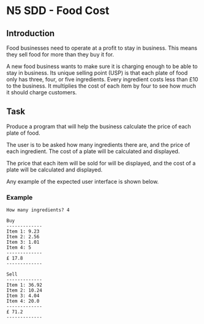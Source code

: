 # N5 SDD - Food Cost

## Introduction

Food businesses need to operate at a profit to stay in business.  This means they sell food for more than they buy it for.

A new food business wants to make sure it is charging enough to be able to stay in business.  Its unique selling point (USP) is that each plate of food only has three, four, or five ingredients.  Every ingredient costs less than £10 to the business.  It multiplies the cost of each item by four to see how much it should charge customers.

## Task

Produce a program that will help the business calculate the price of each plate of food.

The user is to be asked how many ingredients there are, and the price of each ingredient.  The cost of a plate will be calculated and displayed.

The price that each item will be sold for will be displayed, and the cost of a plate will be calculated and displayed.

Any example of the expected user interface is shown below.

### Example

```
How many ingredients? 4

Buy
-------------
Item 1: 9.23
Item 2: 2.56
Item 3: 1.01
Item 4: 5
-------------
£ 17.8
-------------

Sell
-------------
Item 1: 36.92
Item 2: 10.24
Item 3: 4.04
Item 4: 20.0
-------------
£ 71.2
-------------
```
